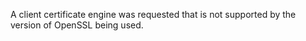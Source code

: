 
A client certificate engine was requested that is not supported by the version
of OpenSSL being used.

<a id="ERR_CRYPTO_ECDH_INVALID_FORMAT"></a>
